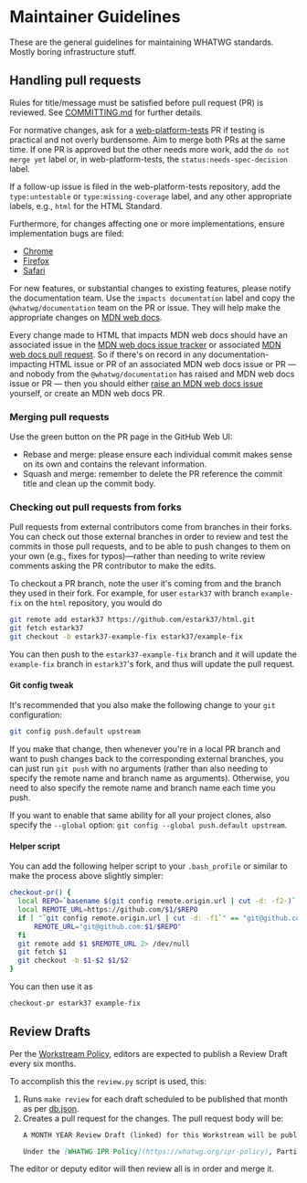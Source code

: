 # Maintainer Guidelines

These are the general guidelines for maintaining WHATWG standards. Mostly boring infrastructure stuff.

## Handling pull requests

Rules for title/message must be satisfied before pull request (PR) is reviewed. See [COMMITTING.md](COMMITTING.md) for further details.

For normative changes, ask for a [web-platform-tests](https://github.com/w3c/web-platform-tests) PR if testing is practical and not overly burdensome. Aim to merge both PRs at the same time. If one PR is approved but the other needs more work, add the `do not merge yet` label or, in web-platform-tests, the `status:needs-spec-decision` label.

If a follow-up issue is filed in the web-platform-tests repository, add the `type:untestable` or `type:missing-coverage` label, and any other appropriate labels, e.g., `html` for the HTML Standard.

Furthermore, for changes affecting one or more implementations, ensure implementation bugs are filed:

* [Chrome](https://crbug.com/new)
* [Firefox](https://bugzilla.mozilla.org/enter_bug.cgi?product=Core&component=DOM)
* [Safari](https://bugs.webkit.org/enter_bug.cgi?product=WebKit&component=HTML%20DOM)

For new features, or substantial changes to existing features, please notify the documentation team. Use the `impacts documentation` label and copy the `@whatwg/documentation` team on the PR or issue. They will help make the appropriate changes on [MDN web docs](https://developer.mozilla.org/).

Every change made to HTML that impacts MDN web docs should have an associated issue in the [MDN web docs issue tracker](https://github.com/mdn/content/issues) or associated [MDN web docs pull request](https://github.com/mdn/content/pulls). So if there's on record in any documentation-impacting HTML issue or PR of an associated MDN web docs issue or PR — and nobody from the `@whatwg/documentation` has raised and MDN web docs issue or PR — then you should either [raise an MDN web docs issue](https://github.com/mdn/content/issues/new/choose) yourself, or create an MDN web docs PR.

### Merging pull requests

Use the green button on the PR page in the GitHub Web UI:

* Rebase and merge: please ensure each individual commit makes sense on its own and contains the relevant information.
* Squash and merge: remember to delete the PR reference the commit title and clean up the commit body.

### Checking out pull requests from forks

Pull requests from external contributors come from branches in their forks. You can check out those external branches in order to review and test the commits in those pull requests, and to be able to push changes to them on your own (e.g., fixes for typos)—rather than needing to write review comments asking the PR contributor to make the edits.

To checkout a PR branch, note the user it's coming from and the branch they used in their fork. For example, for user `estark37` with branch `example-fix` on the `html` repository, you would do

```bash
git remote add estark37 https://github.com/estark37/html.git
git fetch estark37
git checkout -b estark37-example-fix estark37/example-fix
```

You can then push to the `estark37-example-fix` branch and it will update the `example-fix` branch in `estark37`'s fork, and thus will update the pull request.

#### Git config tweak

It's recommended that you also make the following change to your `git` configuration:

```bash
git config push.default upstream
```

If you make that change, then whenever you're in a local PR branch and want to push changes back to the corresponding external branches, you can just run `git push` with no arguments (rather than also needing to specify the remote name and branch name as arguments). Otherwise, you need to also specify the remote name and branch name each time you push.

If you want to enable that same ability for all your project clones, also specify the `--global` option: `git config --global push.default upstream`.

#### Helper script

You can add the following helper script to your `.bash_profile` or similar to make the process above slightly simpler:

```bash
checkout-pr() {
  local REPO=`basename $(git config remote.origin.url | cut -d: -f2-)`
  local REMOTE_URL=https://github.com/$1/$REPO
  if [ "`git config remote.origin.url | cut -d: -f1`" == "git@github.com" ]; then
      REMOTE_URL="git@github.com:$1/$REPO"
  fi
  git remote add $1 $REMOTE_URL 2> /dev/null
  git fetch $1
  git checkout -b $1-$2 $1/$2
}
```

You can then use it as

```bash
checkout-pr estark37 example-fix
```

## Review Drafts

Per the [Workstream Policy](https://whatwg.org/workstream-policy#review-drafts), editors are expected to publish a Review Draft every six months.

To accomplish this the `review.py` script is used, this:

1. Runs `make review` for each draft scheduled to be published that month as per [db.json](https://github.com/whatwg/sg/blob/main/db.json).
1. Creates a pull request for the changes. The pull request body will be:
   ```markdown
   A MONTH YEAR Review Draft (linked) for this Workstream will be published shortly after merging this pull request.

   Under the [WHATWG IPR Policy](https://whatwg.org/ipr-policy), Participants may, within 45 days after publication of a Review Draft, exclude certain Essential Patent Claims from the Review Draft Licensing Obligations. See the [IPR Policy](https://whatwg.org/ipr-policy) for details.
   ```

The editor or deputy editor will then review all is in order and merge it.
